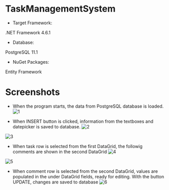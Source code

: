 # TaskManagementSystem

* Target Framework:

.NET Framework 4.6.1


* Database:

PostgreSQL 11.1

* NuGet Packages:

Entity Framework


# Screenshots
* When the program starts, the data from PostgreSQL database is loaded.
![1](https://user-images.githubusercontent.com/55539479/75638075-0f6b5000-5c33-11ea-98eb-5042d250c039.JPG)

* When INSERT button is clicked, information from the textboxes and datepicker is saved to database.
![2](https://user-images.githubusercontent.com/55539479/75638089-1e520280-5c33-11ea-803d-c22cd40d2e5a.JPG)

![3](https://user-images.githubusercontent.com/55539479/75638094-227e2000-5c33-11ea-8edc-171e7caa7dd0.JPG)

* When task row is selected from the first DataGrid, the followig comments are shown in the second DataGrid
![4](https://user-images.githubusercontent.com/55539479/75638098-2742d400-5c33-11ea-8ca2-34a31505688a.JPG)

![5](https://user-images.githubusercontent.com/55539479/75638101-2c078800-5c33-11ea-95f0-3ae357b397bf.JPG)

* When comment row is selected from the second DataGrid, values are populated in the under DataGrid fields, ready for editing. 
With the button UPDATE, changes are saved to database
![6](https://user-images.githubusercontent.com/55539479/75638105-2f027880-5c33-11ea-98bb-9fb213de119a.JPG)

